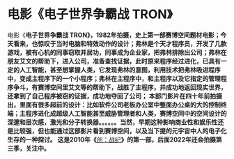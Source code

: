 # 电影《电子世界争霸战 TRON》

电影《**电子世界争霸战 TRON》，1982年拍摄，史上第一部赛博空间题材电影；今天看来，也惊叹于当时电脑和特效动作的设计；弗林是个天才程序员，开发了几款游戏，被有心机的同事窃取并居功，同事成为企业家，把弗林排除出公司；弗林在朋友艾文的帮助下，进入公司，准备查找证据，此时原来程序经过进化，已具有一定的人工智能，甚至想掌握人类，它发现弗林的意图，利用技术把弗林吸进程序中，变成主程序下的一个小程序；弗林在主程序中，和主程序以及它指定的管理程序争斗，有赛博空间里艾文等的帮助下，战胜了主程序，并成功地返回现实世界，还拿到了自己程序被窃的证据，成功地夺回了公司；
本部门影片在四十年前拍摄出，里面有很多超前的设计：比如软件公司老板办公室中整面办公桌的大的控制终端；主程序进化成超级人工智能甚至威胁管理者和人类，赛博空间中的空间设计的深邃和层次感，激光和分子转换器。。。。。。当然，早期这种影响商业性和娱乐性还是比较强，但也能通过这部影片看到赛博空间，以及当下提的元宇宙中人的电子化生存的一种探讨。
这是2010年《**[创：战纪](https://movie.douban.com/subject/2997134/?from=subject-page)**》的第一部，后面2022年还会拍摄第三季，关注中。**